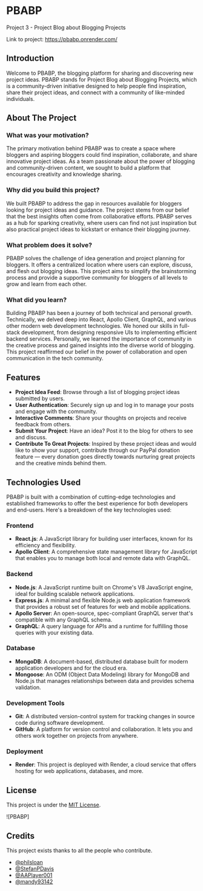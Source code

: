 # PBABP
Project 3 - Project Blog about Blogging Projects

Link to project: https://pbabp.onrender.com/

## Introduction
Welcome to PBABP, the blogging platform for sharing and discovering new project ideas. PBABP stands for Project Blog about Blogging Projects, which is a community-driven initiative designed to help people find inspiration, share their project ideas, and connect with a community of like-minded individuals.

## About The Project

### What was your motivation?
The primary motivation behind PBABP was to create a space where bloggers and aspiring bloggers could find inspiration, collaborate, and share innovative project ideas. As a team passionate about the power of blogging and community-driven content, we sought to build a platform that encourages creativity and knowledge sharing.

### Why did you build this project?
We built PBABP to address the gap in resources available for bloggers looking for project ideas and guidance. The project stems from our belief that the best insights often come from collaborative efforts. PBABP serves as a hub for sparking creativity, where users can find not just inspiration but also practical project ideas to kickstart or enhance their blogging journey.

### What problem does it solve?
PBABP solves the challenge of idea generation and project planning for bloggers. It offers a centralized location where users can explore, discuss, and flesh out blogging ideas. This project aims to simplify the brainstorming process and provide a supportive community for bloggers of all levels to grow and learn from each other.

### What did you learn?
Building PBABP has been a journey of both technical and personal growth. Technically, we delved deep into React, Apollo Client, GraphQL, and various other modern web development technologies. We honed our skills in full-stack development, from designing responsive UIs to implementing efficient backend services. Personally, we learned the importance of community in the creative process and gained insights into the diverse world of blogging. This project reaffirmed our belief in the power of collaboration and open communication in the tech community.

## Features
- **Project Idea Feed**: Browse through a list of blogging project ideas submitted by users.
- **User Authentication**: Securely sign up and log in to manage your posts and engage with the community.
- **Interactive Comments**: Share your thoughts on projects and receive feedback from others.
- **Submit Your Project**: Have an idea? Post it to the blog for others to see and discuss.
- **Contribute To Great Projects**: Inspired by these project ideas and would like to show your support, contribute through our PayPal donation feature — every donation goes directly towards nurturing great projects and the creative minds behind them.

## Technologies Used

PBABP is built with a combination of cutting-edge technologies and established frameworks to offer the best experience for both developers and end-users. Here's a breakdown of the key technologies used:

### Frontend

- **React.js**: A JavaScript library for building user interfaces, known for its efficiency and flexibility.
- **Apollo Client**: A comprehensive state management library for JavaScript that enables you to manage both local and remote data with GraphQL.

### Backend

- **Node.js**: A JavaScript runtime built on Chrome's V8 JavaScript engine, ideal for building scalable network applications.
- **Express.js**: A minimal and flexible Node.js web application framework that provides a robust set of features for web and mobile applications.
- **Apollo Server**: An open-source, spec-compliant GraphQL server that's compatible with any GraphQL schema.
- **GraphQL**: A query language for APIs and a runtime for fulfilling those queries with your existing data.

### Database

- **MongoDB**: A document-based, distributed database built for modern application developers and for the cloud era.
- **Mongoose**: An ODM (Object Data Modeling) library for MongoDB and Node.js that manages relationships between data and provides schema validation.

### Development Tools

- **Git**: A distributed version-control system for tracking changes in source code during software development.
- **GitHub**: A platform for version control and collaboration. It lets you and others work together on projects from anywhere.

### Deployment
- **Render**: This project is deployed with Render, a cloud service that offers hosting for web applications, databases, and more.

## License
This project is under the [MIT License](LICENSE).

![PBABP]

## Credits
This project exists thanks to all the people who contribute. 
- [@philsloan](https://github.com/philsloan)
- [@StefanPDavis](https://github.com/StefanPDavis)
- [@AAPlayer001](https://github.com/AAPlayer001)
- [@mandy93142](https://github.com/mandy93142)






